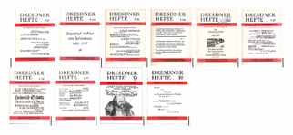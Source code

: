 | <img src="Dresdner-Heft_001.jpg" height="100" />| <img src="Dresdner-Heft_002.jpg" height="100" />| <img src="Dresdner-Heft_003.jpg" height="100" />| <img src="Dresdner-Heft_004.jpg" height="100" />| <img src="Dresdner-Heft_005.jpg" height="100" />| <img src="Dresdner-Heft_006.jpg" height="100" />| <img src="Dresdner-Heft_007.jpg" height="100" />| <img src="Dresdner-Heft_008.jpg" height="100" />| <img src="Dresdner-Heft_009.jpg" height="100" />| <img src="Dresdner-Heft_010.jpg" height="100" />|

